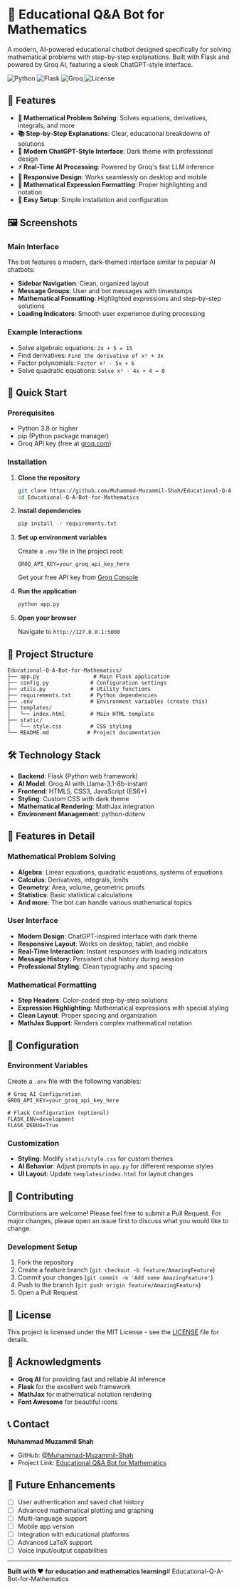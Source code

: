 # 🤖 Educational Q&A Bot for Mathematics

A modern, AI-powered educational chatbot designed specifically for solving mathematical problems with step-by-step explanations. Built with Flask and powered by Groq AI, featuring a sleek ChatGPT-style interface.

![Python](https://img.shields.io/badge/Python-3.8+-blue.svg)
![Flask](https://img.shields.io/badge/Flask-2.3.3-green.svg)
![Groq](https://img.shields.io/badge/Groq-AI-orange.svg)
![License](https://img.shields.io/badge/License-MIT-yellow.svg)

## 🌟 Features

- **🎯 Mathematical Problem Solving**: Solves equations, derivatives, integrals, and more
- **📚 Step-by-Step Explanations**: Clear, educational breakdowns of solutions
- **🎨 Modern ChatGPT-Style Interface**: Dark theme with professional design
- **⚡ Real-Time AI Processing**: Powered by Groq's fast LLM inference
- **📱 Responsive Design**: Works seamlessly on desktop and mobile
- **🔧 Mathematical Expression Formatting**: Proper highlighting and notation
- **🚀 Easy Setup**: Simple installation and configuration

## 🖼️ Screenshots

### Main Interface
The bot features a modern, dark-themed interface similar to popular AI chatbots:

- **Sidebar Navigation**: Clean, organized layout
- **Message Groups**: User and bot messages with timestamps
- **Mathematical Formatting**: Highlighted expressions and step-by-step solutions
- **Loading Indicators**: Smooth user experience during processing

### Example Interactions
- Solve algebraic equations: `2x + 5 = 15`
- Find derivatives: `Find the derivative of x² + 3x`
- Factor polynomials: `Factor x² - 5x + 6`
- Solve quadratic equations: `Solve x² - 4x + 4 = 0`

## 🚀 Quick Start

### Prerequisites
- Python 3.8 or higher
- pip (Python package manager)
- Groq API key (free at [groq.com](https://groq.com))

### Installation

1. **Clone the repository**
   ```bash
   git clone https://github.com/Muhammad-Muzammil-Shah/Educational-Q-A-Bot-for-Mathematics.git
   cd Educational-Q-A-Bot-for-Mathematics
   ```

2. **Install dependencies**
   ```bash
   pip install -r requirements.txt
   ```

3. **Set up environment variables**
   
   Create a `.env` file in the project root:
   ```env
   GROQ_API_KEY=your_groq_api_key_here
   ```
   
   Get your free API key from [Groq Console](https://console.groq.com)

4. **Run the application**
   ```bash
   python app.py
   ```

5. **Open your browser**
   
   Navigate to `http://127.0.0.1:5000`

## 📁 Project Structure

```
Educational-Q-A-Bot-for-Mathematics/
├── app.py                 # Main Flask application
├── config.py             # Configuration settings
├── utils.py              # Utility functions
├── requirements.txt      # Python dependencies
├── .env                  # Environment variables (create this)
├── templates/
│   └── index.html        # Main HTML template
├── static/
│   └── style.css         # CSS styling
└── README.md            # Project documentation
```

## 🛠️ Technology Stack

- **Backend**: Flask (Python web framework)
- **AI Model**: Groq AI with Llama-3.1-8b-instant
- **Frontend**: HTML5, CSS3, JavaScript (ES6+)
- **Styling**: Custom CSS with dark theme
- **Mathematical Rendering**: MathJax integration
- **Environment Management**: python-dotenv

## 🎨 Features in Detail

### Mathematical Problem Solving
- **Algebra**: Linear equations, quadratic equations, systems of equations
- **Calculus**: Derivatives, integrals, limits
- **Geometry**: Area, volume, geometric proofs
- **Statistics**: Basic statistical calculations
- **And more**: The bot can handle various mathematical topics

### User Interface
- **Modern Design**: ChatGPT-inspired interface with dark theme
- **Responsive Layout**: Works on desktop, tablet, and mobile
- **Real-Time Interaction**: Instant responses with loading indicators
- **Message History**: Persistent chat history during session
- **Professional Styling**: Clean typography and spacing

### Mathematical Formatting
- **Step Headers**: Color-coded step-by-step solutions
- **Expression Highlighting**: Mathematical expressions with special styling
- **Clean Layout**: Proper spacing and organization
- **MathJax Support**: Renders complex mathematical notation

## 🔧 Configuration

### Environment Variables
Create a `.env` file with the following variables:

```env
# Groq AI Configuration
GROQ_API_KEY=your_groq_api_key_here

# Flask Configuration (optional)
FLASK_ENV=development
FLASK_DEBUG=True
```

### Customization
- **Styling**: Modify `static/style.css` for custom themes
- **AI Behavior**: Adjust prompts in `app.py` for different response styles
- **UI Layout**: Update `templates/index.html` for layout changes

## 🤝 Contributing

Contributions are welcome! Please feel free to submit a Pull Request. For major changes, please open an issue first to discuss what you would like to change.

### Development Setup
1. Fork the repository
2. Create a feature branch (`git checkout -b feature/AmazingFeature`)
3. Commit your changes (`git commit -m 'Add some AmazingFeature'`)
4. Push to the branch (`git push origin feature/AmazingFeature`)
5. Open a Pull Request

## 📝 License

This project is licensed under the MIT License - see the [LICENSE](LICENSE) file for details.

## 🙏 Acknowledgments

- **Groq AI** for providing fast and reliable AI inference
- **Flask** for the excellent web framework
- **MathJax** for mathematical notation rendering
- **Font Awesome** for beautiful icons

## 📞 Contact

**Muhammad Muzammil Shah**
- GitHub: [@Muhammad-Muzammil-Shah](https://github.com/Muhammad-Muzammil-Shah)
- Project Link: [Educational Q&A Bot for Mathematics](https://github.com/Muhammad-Muzammil-Shah/Educational-Q-A-Bot-for-Mathematics)

## 🎯 Future Enhancements

- [ ] User authentication and saved chat history
- [ ] Advanced mathematical plotting and graphing
- [ ] Multi-language support
- [ ] Mobile app version
- [ ] Integration with educational platforms
- [ ] Advanced LaTeX support
- [ ] Voice input/output capabilities

---

**Built with ❤️ for education and mathematics learning**#   E d u c a t i o n a l - Q - A - B o t - f o r - M a t h e m a t i c s  
 